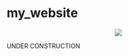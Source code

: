 # my_website

<p align="center">
  <!---<img src="https://img.shields.io/website-up-down-green-red/http/shields.io.svg">-->
  <img src="https://img.shields.io/website-up-down-green-red/http/cv.lbesson.qc.to.svg">
</p>

UNDER CONSTRUCTION
